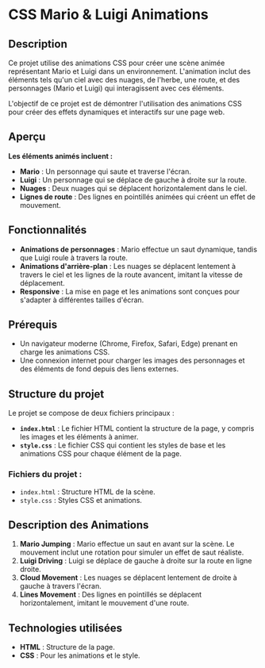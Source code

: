 # CSS Mario & Luigi Animations

## Description

Ce projet utilise des animations CSS pour créer une scène animée représentant Mario et Luigi dans un environnement. L'animation inclut des éléments tels qu'un ciel avec des nuages, de l'herbe, une route, et des personnages (Mario et Luigi) qui interagissent avec ces éléments.

L'objectif de ce projet est de démontrer l'utilisation des animations CSS pour créer des effets dynamiques et interactifs sur une page web.

## Aperçu



**Les éléments animés incluent :**
- **Mario** : Un personnage qui saute et traverse l'écran.
- **Luigi** : Un personnage qui se déplace de gauche à droite sur la route.
- **Nuages** : Deux nuages qui se déplacent horizontalement dans le ciel.
- **Lignes de route** : Des lignes en pointillés animées qui créent un effet de mouvement.

## Fonctionnalités

- **Animations de personnages** : Mario effectue un saut dynamique, tandis que Luigi roule à travers la route.
- **Animations d'arrière-plan** : Les nuages se déplacent lentement à travers le ciel et les lignes de la route avancent, imitant la vitesse de déplacement.
- **Responsive** : La mise en page et les animations sont conçues pour s'adapter à différentes tailles d'écran.

## Prérequis

- Un navigateur moderne (Chrome, Firefox, Safari, Edge) prenant en charge les animations CSS.
- Une connexion internet pour charger les images des personnages et des éléments de fond depuis des liens externes.

## Structure du projet

Le projet se compose de deux fichiers principaux :
- **`index.html`** : Le fichier HTML contient la structure de la page, y compris les images et les éléments à animer.
- **`style.css`** : Le fichier CSS qui contient les styles de base et les animations CSS pour chaque élément de la page.

### Fichiers du projet :

- `index.html` : Structure HTML de la scène.
- `style.css` : Styles CSS et animations.

## Description des Animations

1. **Mario Jumping** : Mario effectue un saut en avant sur la scène. Le mouvement inclut une rotation pour simuler un effet de saut réaliste.
2. **Luigi Driving** : Luigi se déplace de gauche à droite sur la route en ligne droite.
3. **Cloud Movement** : Les nuages se déplacent lentement de droite à gauche à travers l'écran.
4. **Lines Movement** : Des lignes en pointillés se déplacent horizontalement, imitant le mouvement d'une route.



## Technologies utilisées

- **HTML** : Structure de la page.
- **CSS** : Pour les animations et le style.






